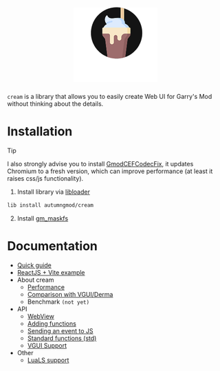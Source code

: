 <h1 align="center">
  <img src="./assets/logo.png">
</h1>

<!-- # cream -->
``cream`` is a library that allows you to easily create Web UI for Garry's Mod without thinking about the details.

# Installation
> [!TIP]
> I also strongly advise you to install [GmodCEFCodecFix](https://github.com/solsticegamestudios/GModCEFCodecFix), it updates Chromium to a fresh version, which can improve performance (at least it raises css/js functionality).

1. Install library via [libloader](https://github.com/autumngmod/libloader)

```bash
lib install autumngmod/cream
```

2. Install [gm_maskfs](https://github.com/autumngmod/gm_maskfs)

# Documentation

* [Quick guide](./.docs/quick-guide.md)
* [ReactJS + Vite example](./example)
* About cream
  * [Performance](./.docs/cream/performance.md)
  * [Comparison with VGUI/Derma](./.docs/cream/vgui.md)
  * Benchmark ``(not yet)``
* API
  * [WebView](./.docs/api/webview.md)
  * [Adding functions](./.docs/api/functions.md)
  * [Sending an event to JS](./.docs/api/events.md)
  * [Standard functions (std)](./.docs/api/std.md)
  * [VGUI Support](./.docs/api/vgui-embedding.md)
* Other
  * [LuaLS support](./.docs/other/luals.md)
